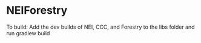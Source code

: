 NEIForestry
===========

To build:
Add the dev builds of NEI, CCC, and Forestry to the libs folder and run gradlew build